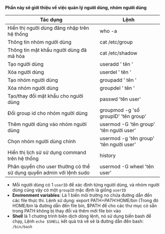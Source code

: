 **Phần này sẽ giới thiệu về việc quản lý người dùng, nhóm người dùng**

|                             Tác dụng                          | Lệnh                                   |
|---------------------------------------------------------------|----------------------------------------|
| Hiển thị người dùng đăng nhập trên hệ thống                   | who -a                                 |
| Thông tin nhóm người dùng                                     | cat /etc/group                         |                                 | Thông tin người dùng                                          | cat /etc/passwd                        |
| Thông tin mật khẩu người dùng đã mã hóa                       | cat /etc/shadow                        |
| Tạo người dùng                                                | useradd ' tên '                        | 
| Xóa người dùng                                                | userdel ' tên '                        |
| Tạo nhóm người dùng                                           | groupadd ' tên '                       |
| Xóa nhóm người dùng                                           | groupdel ' tên '                       |
| Tạo/thay đổi mật khẩu cho người dùng                          | passwd 'tên user'                      |
| Đổi group id cho nhóm người dùng                              | groupmod -g 'số groupID' 'tên group'   |
| Thêm người dùng vào nhóm người dùng                           | usermod -G 'tên group' 'tên người user'|
| Chọn nhóm người dùng chính                                    | usermod -g 'tên group' 'tên người user'|
| Hiển thị lịch sử sử dụng command trên hệ thống                | history                                |
| Phân quyền cho user thường có thể sử dụng quyền admin với lệnh sudo |usermod -G wheel 'tên user'|

- Mỗi người dùng có 1 `userID` để xác định từng người dùng, và nhóm người dùng cũng vậy có một `groupID` mặc định là giống `userID`
- **Environment variables**: Là 1 biến môi trường no chứa đường dẫn đến các file thực thi. Lệnh sử dụng: export PATH=$PATH:$HOME/bin (Trong đó HOME/bin là đường dẫn đến file bin, $PATH để cho các thư mục có sẵn trong PATH không bị thay đổi và thêm mới file bin vào
- **Shell** là 1 chương trình biên dịch dòng lệnh, nó sử dụng biến bash để chạy, Lệnh `echo $SHELL` kết quả trả về sẽ là đường dẫn đến bash: `/bin/bash`
